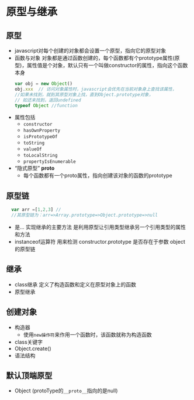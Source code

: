 原型与继承
===

原型
---
* javascript对每个创建的对象都会设置一个原型，指向它的原型对象
* 函数与对象
  对象都是通过函数创建的，每个函数都有个prototype属性(原型)，属性值是个对象，默认只有一个叫做constructor的属性，指向这个函数本身
  ```js
  var obj = new Object()
  obj.xxx  // 访问对象属性时，javascript会优先在当前对象身上查找该属性，
  //如果未找到，就到其原型对象上找，直到Object.prototype对象，
  // 如还未找到，返回undefined
  typeof Object //function
  ```
* 属性包括
  - `constructor`
  - `hasOwnProperty`
  - `isPrototypeOf`
  - `toString`
  - `valueOf`
  - `toLocalString`
  - `propertyIsEnumerable`
* “隐式原型” __proto__
  - 每个函数都有一个proto属性，指向创建该对象的函数的prototype

原型链
---
```js
  var arr =[1,2,3] //
  //其原型链为：arr=>Array.prototype=>Object.prototype=>null
```
* 是...
  实现继承的主要方法
  是利用原型让引用类型继承另一个引用类型的属性和方法
* instanceof运算符
  用来检测 constructor.prototype 是否存在于参数 object 的原型链

继承
---
* class继承
定义了构造函数和定义在原型对象上的函数
* 原型继承

创建对象
---
* 构造器
  -  使用`new操作符`来作用一个函数时，该函数就称为构造函数
* class关键字
* Object.create()
* 语法结构

默认顶端原型
---
* Object (protoType的`__proto__`指向的是null)
